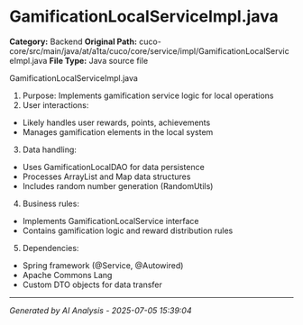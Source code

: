 # GamificationLocalServiceImpl.java

**Category:** Backend
**Original Path:** cuco-core/src/main/java/at/a1ta/cuco/core/service/impl/GamificationLocalServiceImpl.java
**File Type:** Java source file

GamificationLocalServiceImpl.java
1. Purpose: Implements gamification service logic for local operations
2. User interactions:
- Likely handles user rewards, points, achievements
- Manages gamification elements in the local system
3. Data handling:
- Uses GamificationLocalDAO for data persistence
- Processes ArrayList and Map data structures
- Includes random number generation (RandomUtils)
4. Business rules:
- Implements GamificationLocalService interface
- Contains gamification logic and reward distribution rules
5. Dependencies:
- Spring framework (@Service, @Autowired)
- Apache Commons Lang
- Custom DTO objects for data transfer

---
*Generated by AI Analysis - 2025-07-05 15:39:04*
